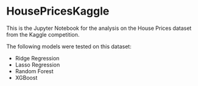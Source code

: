 # HousePricesKaggle
This is the Jupyter Notebook for the analysis on the House Prices dataset from the Kaggle competition.

The following models were tested on this dataset:
- Ridge Regression
- Lasso Regression
- Random Forest 
- XGBoost
